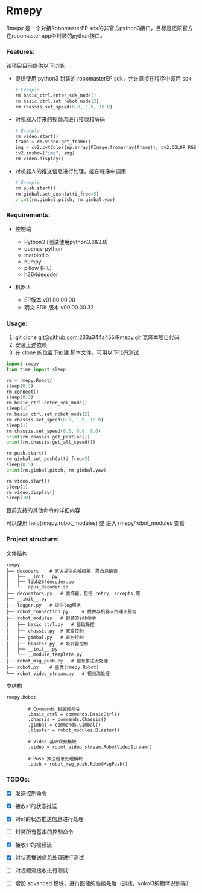 # Rmepy

Rmepy 是一个对接RobomasterEP sdk的非官方python3接口，目标是还原官方在robomaster app中封装的python接口。



### Features:

该项目目前提供以下功能

- 提供使用 python3 封装的 robomasterEP sdk，允许直接在程序中调用 sdk

  ```python
  # Example
  rm.basic_ctrl.enter_sdk_mode()
  rm.basic_ctrl.set_robot_mode(2)
  rm.chassis.set_speed(0.0, 1.0, 10.0)
  ```

- 对机器人传来的视频流进行接收和解码

  ```python
  # Example
  rm.video.start()
  frame = rm.video.get_frame()
  img = cv2.cvtColor(np.array(PImage.fromarray(frame)), cv2.COLOR_RGB2BGR)
  cv2.imshow("img", img)
  rm.video.display()
  ```

- 对机器人的推送信息进行处理，能在程序中调用

  ```python
  # Example
  rm.push.start()
  rm.gimbal.set_push(atti_freq=5)
  print(rm.gimbal.pitch, rm.gimbal.yaw)
  ```



### Requirements:

- 控制端
  - Python3 (测试使用python3.6&3.8)
  - opencv-python
  - matplotlib
  - numpy
  - pillow (PIL)
  - [h264decoder](https://github.com/dji-sdk/RoboMaster-SDK/tree/master/sample_code/RoboMasterEP/stream/decoder)

- 机器人
  - EP版本  v01.00.00.00
  - 明文 SDK 版本 v00.00.00.32



### Usage:

1. git clone git@github.com:233a344a455/Rmepy.git 克隆本项目代码
2. 安装上述依赖
3. 在 clone 的位置下创建 脚本文件，可用以下代码测试


```python
import rmepy
from time import sleep

rm = rmepy.Robot/
sleep(0.3)
rm.connect()
sleep(0.3)
rm.basic_ctrl.enter_sdk_mode()
sleep(1)
rm.basic_ctrl.set_robot_mode(2)
rm.chassis.set_speed(0.0, 1.0, 10.0)
sleep(1)
rm.chassis.set_speed(0.0, 0.0, 0.0)
print(rm.chassis.get_postion())
print(rm.chassis.get_all_speed())

rm.push.start()
rm.gimbal.set_push(atti_freq=5)
sleep(0.5)
print(rm.gimbal.pitch, rm.gimbal.yaw)

rm.video.start()
sleep(1)
rm.video.display()
sleep(10)
```

目前支持的其他命令的详细内容

可以使用 help(rmepy.robot_modules) 或 进入 rmepy/robot_modules 查看



### Project structure:

文件结构

```
rmepy
├── decoders	# 官方提供的解码器，需自己编译
│   ├── __init__.py
│   ├── libh264decoder.so
│   └── opus_decoder.so
├── decorators.py	# 装饰器，包括 retry, accepts 等
├── __init__.py
├── logger.py	# 提供log服务
├── robot_connection.py		# 提供与机器人的通讯服务
├── robot_modules	# 封装的sdk命令
│   ├── basic_ctrl.py	# 基础操控
│   ├── chassis.py	# 底盘控制
│   ├── gimbal.py	# 云台控制
│   ├── blaster.py	# 发射器控制
│   ├── __init__.py
│   └── __module_template.py
├── robot_msg_push.py	# 信息推送流处理
├── robot.py	# 主类(rmepy.Robot)
└── robot_video_stream.py	# 视频流处理
```

类结构

``` 
rmepy.Robot

        # Commends 封装的命令
        .basic_ctrl = commends.BasicCtrl()
        .chassis = commends.Chassis()
        .gimbal = commends.Gimbal()
        .blaster = robot_modules.Blaster()
        
        # Video 基础视频模块
        .video = robot_video_stream.RobotVideoStream()
        
        # Push 推送信息处理模块
        .push = robot_msg_push.RobotMsgPush()
```



### TODOs:

- [x]  发送控制命令
- [x]  接收s1的状态推送
- [x]  对s1的状态推送信息进行处理
- [ ]  封装所有基本的控制命令
- [x]  接收s1的视频流
- [x]  对状态推送信息处理进行测试
- [ ] 对视频流接收进行测试
- [ ] 增加 advanced 模块，进行图像的高级处理（巡线，yolov3的物体识别等）

